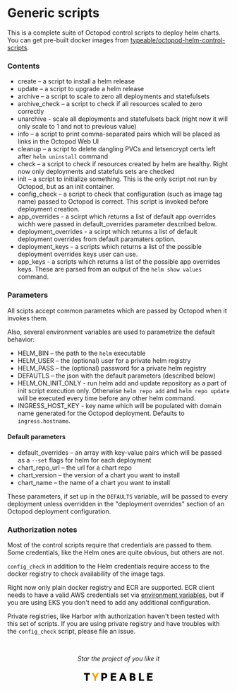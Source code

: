 # Generic scripts

This is a complete suite of Octopod control scripts to deploy helm charts.
You can get pre-built docker images from [typeable/octopod-helm-control-scripts](https://hub.docker.com/repository/docker/typeable/octopod-helm-control-scripts).

### Contents

- create – a script to install a helm release
- update – a script to upgrade a helm release
- archive – a script to scale to zero all deployments and statefulsets
- archive_check – a script to check if all resources scaled to zero correctly
- unarchive - scale all deployments and statefulsets back (right now it will only scale to 1 and not to previous value)
- info – a script to print comma-separated pairs which will be placed as links in the Octopod Web UI
- cleanup – a script to delete dangling PVCs and letsencrypt certs left after `helm uninstall` command
- check – a script to check if resources created by helm are healthy. Right now only deployments and statefuls sets are checked
- init – a script to initialize something. This is the only script not run by Octopod, but as an init container.
- config_check – a script to check that configuration (such as image tag name) passed to Octopod is correct. This script is invoked before deployment creation.
- app_overrides - a scirpt which returns a list of default app overrides wichh were passed in default_overrides parameter described below.
- deployment_overrides - a scirpt which returns a list of default deployment overrides from default paramaters option.
- deployment_keys - a scripts which returns a list of the possible deployment overrides keys user can use.
- app_keys - a scripts which returns a list of the possible app overrides keys. These are parsed from an output of the `helm show values` command.

### Parameters

All scipts accept common parametes which are passed by Octopod when it invokes them.

Also, several environment variables are used to parametrize the default behavior:

- HELM_BIN – the path to the `helm` executable
- HELM_USER – the (optional) user for a private helm registry
- HELM_PASS – the (optional) password for a private helm registry
- DEFAUTLS – the json with the default parameters (described below)
- HELM_ON_INIT_ONLY - run helm add and update repository as a part of init script execution only. Otherwise `helm repo add` and `helm repo update` will be executed every time before any other helm command.
- INGRESS_HOST_KEY - key name which will be populated with domain name generated for the Octopod deployment. Defaults to `ingress.hostname`.

#### Default parameters
- default_overrides – an array with key-value pairs which will be passed as a `--set` flags for helm for each deployment
- chart_repo_url – the url for a chart repo
- chart_version – the version of a chart you want to install
- chart_name – the name of a chart you want to install

These parameters, if set up in the `DEFAULTS` variable, will be passed to every deployment unless overridden in the "deployment overrides" section of an Octopod deployment configuration.

### Authorization notes

Most of the control scripts require that credentials are passed to them. Some credentials, like the Helm ones are quite obvious, but others are not.

`config_check` in addition to the Helm credentials require access to the docker registry to check availability of the image tags. 

Right now only plain docker registry and ECR are supported. ECR client needs to have a valid AWS credentials set via [environment variables](https://docs.aws.amazon.com/cli/latest/userguide/cli-configure-envvars.html), but if you are using EKS you don't need to add any additional configuration.

Private registries, like Harbor with authorization haven't been tested with this set of scripts. If you are using private registry and have troubles with the `config_check` script, please file an issue.

<br />

<p align="center">
  <i>Star the project of you like it</i>
</p>

<p align="center"><a href="https://typeable.io"><img src="../img/typeable_logo.svg" width="177px"></img></a></p>
